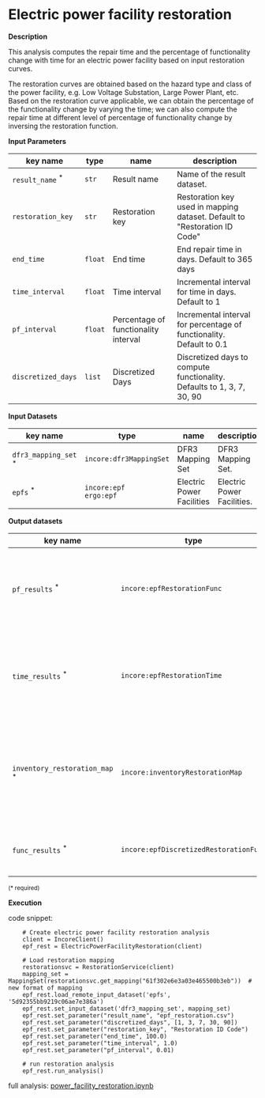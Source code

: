 # Electric power facility restoration

**Description**

This analysis computes the repair time and the percentage of functionality change with time for an electric power 
facility based on input restoration curves.

The restoration curves are obtained based on the hazard type and class of the power facility, e.g. Low 
Voltage Substation, Large Power Plant, etc. Based on the restoration curve applicable, we can obtain the 
percentage of the functionality change by varying the time; we can also compute the repair time at different 
level of percentage of functionality change by inversing the restoration function.

**Input Parameters**

key name | type | name | description
--- | --- | --- | ---
`result_name` <sup>*</sup> | `str` | Result name | Name of the result dataset.
`restoration_key` | `str` | Restoration key | Restoration key used in mapping dataset. Default to "Restoration ID Code"
`end_time` | `float` | End time | End repair time in days. Default to 365 days
`time_interval` | `float` | Time interval | Incremental interval for time in days. Default to 1
`pf_interval` | `float` | Percentage of functionality interval | Incremental interval for percentage of functionality. Default to 0.1
`discretized_days` | `list`  | Discretized Days | Discretized days to compute functionality. Defaults to 1, 3, 7, 30, 90

**Input Datasets**

key name | type | name | description
--- | --- | --- | ---
`dfr3_mapping_set` <sup>*</sup> | `incore:dfr3MappingSet` | DFR3 Mapping Set | DFR3 Mapping Set.
`epfs` <sup>*</sup> | `incore:epf` <br> `ergo:epf` | Electric Power Facilities | Electric Power Facilities.

**Output datasets** 

key name | type | name | description
--- | --- | --- | ---
`pf_results` <sup>*</sup> | `incore:epfRestorationFunc` | Percentage of functionality results | A csv file recording functionality change with time for each class and limit state
`time_results` <sup>*</sup> | `incore:epfRestorationTime` | Time results | A csv file recording repair time at certain functionality recovery for each class and limit state.
`inventory_restoration_map` <sup>*</sup> | `incore:inventoryRestorationMap` | Mapping of inventory and restoration | A csv file recording the mapping relationship between GUID and restoration id applicable.
`func_results` <sup>*</sup> | `incore:epfDiscretizedRestorationFunc` | Discretized restoration functionality | A csv file recording discretized functionality over time.

<small>(* required)</small>

**Execution**

code snippet:

```
    # Create electric power facility restoration analysis
    client = IncoreClient()
    epf_rest = ElectricPowerFacilityRestoration(client)

    # Load restoration mapping
    restorationsvc = RestorationService(client)
    mapping_set = MappingSet(restorationsvc.get_mapping("61f302e6e3a03e465500b3eb"))  # new format of mapping
    epf_rest.load_remote_input_dataset('epfs', '5d92355bb9219c06ae7e386a')
    epf_rest.set_input_dataset('dfr3_mapping_set', mapping_set)
    epf_rest.set_parameter("result_name", "epf_restoration.csv")
    epf_rest.set_parameter("discretized_days", [1, 3, 7, 30, 90])
    epf_rest.set_parameter("restoration_key", "Restoration ID Code")
    epf_rest.set_parameter("end_time", 100.0)
    epf_rest.set_parameter("time_interval", 1.0)
    epf_rest.set_parameter("pf_interval", 0.01) 
    
    # run restoration analysis
    epf_rest.run_analysis()
```

full analysis: [power_facility_restoration.ipynb](https://github.com/IN-CORE/incore-docs/blob/main/notebooks/power_facility_restoration.ipynb)

